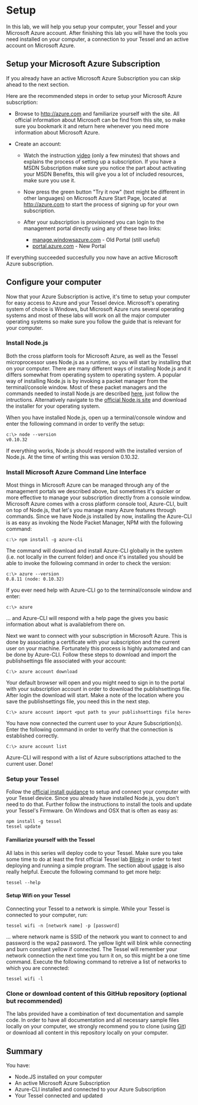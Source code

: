 Setup
=====
In this lab, we will help you setup your computer, your Tessel and your Microsoft Azure account. After finishing this lab you will have the tools you need installed on your computer, a connection to your Tessel and an active account on Microsoft Azure.

Setup your Microsoft Azure Subscription
---------------------------------------

If you already have an active Microsoft Azure Subscription you can skip ahead to the next section.

Here are the recommended steps in order to setup your Microsoft Azure subscription:

* Browse to http://azure.com and familiarize yourself with the site. All official information about Microsoft can be find from this site, so make sure you bookmark it and return here whenever you need more information about Microsoft Azure.

* Create an account:

  * Watch the instruction [video](http://azure.microsoft.com/en-us/documentation/videos/sign-up-for-microsoft-azure/) (only a few minutes) that shows and explains the process of setting up a subscription. If you have a MSDN Subscription make sure you notice the part about activating your MSDN Benefits, this will give you a lot of included resources, make sure you use it.

  * Now press the green button "Try it now" (text might be different in other languages) on Microsoft Azure Start Page, located at http://azure.com to start the process of signing up for your own subscription.

  * After your subscription is provisioned you can login to the management portal directly using any of these two links:

    * [manage.windowsazure.com](http://manage.windowsazure.com) - Old Portal (still useful)
    * [portal.azure.com](http://portal.azure.com) - New Portal

If everything succeeded succesfully you now have an active Microsoft Azure subscription.

Configure your computer
-----------------------

Now that your Azure Subscription is active, it's time to setup your computer for easy access to Azure and your Tessel device. Microsoft's operating system of choice is Windows, but Microsoft Azure runs several operating systems and most of these labs will work on all the major computer operating systems so make sure you follow the guide that is relevant for your computer.

### Install Node.js

Both the cross platform tools for Microsoft Azure, as well as the Tessel microprocessor uses Node.js as a runtime, so you will start by installing that on your computer. There are many different ways of installing Node.js and it differs somewhat from operating system to operating system. A popular way of installing Node.js is by invoking a packet manager from the terminal/console window. Most of these packet managers and the commands needed to install Node.js are described [here](https://github.com/joyent/node/wiki/installing-node.js-via-package-manager), just follow the intructions. Alternatively navigate to the [official Node.js site](http://nodejs.org/) and download the installer for your operating system.

When you have installed Node.js, open up a terminal/console window and enter the following command in order to verify the setup:

    c:\> node --version
    v0.10.32

If everything works, Node.js should respond with the installed version of Node.js. At the time of writing this was version 0.10.32.

### Install Microsoft Azure Command Line Interface

Most things in Microsoft Azure can be managed through any of the management portals we described above, but sometimes it's quicker or more effective to manage your subscription directly from a console window. Microsoft Azure comes with a cross platform console tool, Azure-CLI, built on top of Node.js, that let's you manage many Azure features through commands. Since we have Node.js installed by now, installing the Azure-CLI is as easy as invoking the Node Packet Manager, NPM with the following command:

	c:\> npm install -g azure-cli

The command will download and install Azure-CLI globally in the system (i.e. not locally in the current folder) and once it's installed you should be able to invoke the following command in order to check the version:

	c:\> azure --version
	0.8.11 (node: 0.10.32)

If you ever need help with Azure-CLI go to the terminal/console window and enter:

	c:\> azure

... and Azure-CLI will respond with a help page the gives you basic information about what is availablefrom there on.

Next we want to connect with your subscription in Microsoft Azure. This is done by associating a certificate with your subscription and the current user on your machine. Fortunately this process is highly automated and can be done by Azure-CLI. Follow these steps to download and import the publishsettings file associated with your account:

	C:\> azure account download

Your default browser will open and you might need to sign in to the portal with your subscription account in order to download the publishsettings file. After login the download will start. Make a note of the location where you save the publishsettings file, you need this in the next step.

	C:\> azure account import <put path to your publishsettings file here>

You have now connected the current user to your Azure Subscription(s). Enter the following command in order to verify that the connection is established correctly.

	C:\> azure account list

Azure-CLI will respond with a list of Azure subscriptions attached to the current user. Done!

### Setup your Tessel

Follow the [official install guidance](http://start.tessel.io/) to setup and connect your computer with your Tessel device. Since you already have installed Node.js, you don't need to do that. Further follow the instructions to install the tools and update your Tessel's Firmware. On Windows and OSX that is often as easy as:

	npm install -g tessel
	tessel update

#### Familiarize yourself with the Tessel

All labs in this series will deploy code to your Tessel. Make sure you take some time to do at least the first official Tessel lab [Blinky](http://start.tessel.io/blinky) in order to test deploying and running a simple program. The section about [usage](http://start.tessel.io/usage) is also really helpful. Execute the following command to get more help:

	tessel --help

#### Setup Wifi on your Tessel

Connecting your Tessel to a network is simple. While your Tessel is connected to your computer, run:

	tessel wifi -n [network name] -p [password]

... where network name is SSID of the network you want to connect to and password is the wpa2 password. The yellow light will blink while connecting and burn constant yellow if connected. The Tessel will remember your network connection the next time you turn it on, so this might be a one time command. Execute the following command to retreive a list of networks to which you are connected:

	tessel wifi -l

### Clone or download content of this GitHub repository (optional but recommended)

The labs provided have a combination of text documentation and sample code. In order to have all documentation and all necessary sample files locally on your computer, we strongly recommend you to clone (using [Git](http://git-scm.com/)) or download all content in this repository locally on your computer.

Summary
-------

You have:

* Node.JS installed on your computer
* An active Microsoft Azure Subscription
* Azure-CLI installed and connected to your Azure Subscription
* Your Tessel connected and updated
